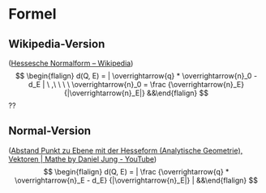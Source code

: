 
Formel
===

Wikipedia-Version
---
([Hessesche Normalform – Wikipedia](https://de.wikipedia.org/wiki/Hessesche_Normalform))
$$
\begin{flalign}
	d(Q, E) = |
		\overrightarrow{q} * \overrightarrow{n}_0 - d_E
	|
\ ,\ \ \ \
	\overrightarrow{n}_0 = 
		\frac 
			{\overrightarrow{n}_E} 
			{|\overrightarrow{n}_E|}
&&\end{flalign}
$$
??

Normal-Version
---
([Abstand Punkt zu Ebene mit der Hesseform (Analytische Geometrie), Vektoren | Mathe by Daniel Jung - YouTube](https://www.youtube.com/embed/mfJBWyHYNwg))
$$
\begin{flalign}
	d(Q, E) = |
		\frac 
			{\overrightarrow{q} * \overrightarrow{n}_E - d_E} 
			{|\overrightarrow{n}_E|}
	|
&&\end{flalign}
$$